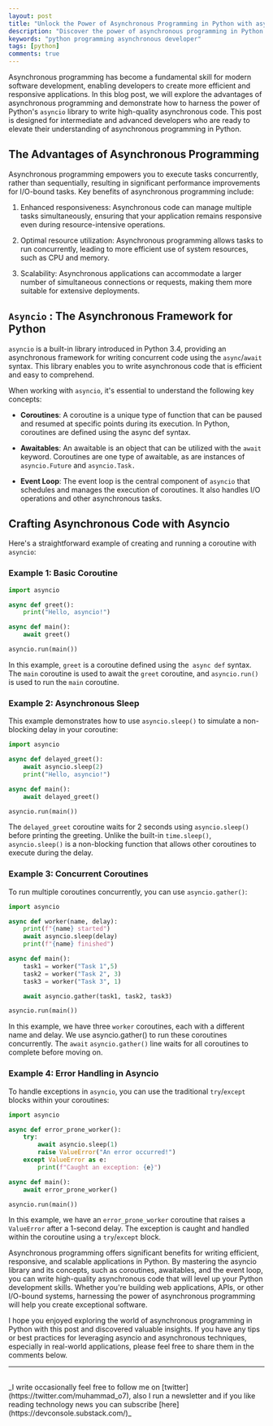 ```yaml
---
layout: post
title: "Unlock the Power of Asynchronous Programming in Python with asyncio"
description: "Discover the power of asynchronous programming in Python with the asyncio library. Elevate your development skills by learning key concepts, benefits, and best practices for crafting efficient, responsive, and scalable applications. Master coroutines, awaitables, and event loops to unlock your Python potential."
keywords: "python programming asynchronous developer"
tags: [python]
comments: true
---
```



Asynchronous programming has become a fundamental skill for modern software development, enabling developers to create more efficient and responsive applications. In this blog post, we will explore the advantages of asynchronous programming and demonstrate how to harness the power of Python's `asyncio` library to write high-quality asynchronous code. This post is designed for intermediate and advanced developers who are ready to elevate their understanding of asynchronous programming in Python.

## The Advantages of Asynchronous Programming

Asynchronous programming empowers you to execute tasks concurrently, rather than sequentially, resulting in significant performance improvements for I/O-bound tasks. Key benefits of asynchronous programming include:

1. Enhanced responsiveness: Asynchronous code can manage multiple tasks simultaneously, ensuring that your application remains responsive even during resource-intensive operations.

2. Optimal resource utilization: Asynchronous programming allows tasks to run concurrently, leading to more efficient use of system resources, such as CPU and memory.

3. Scalability: Asynchronous applications can accommodate a larger number of simultaneous connections or requests, making them more suitable for extensive deployments.

## `Asyncio` : The Asynchronous Framework for Python

`asyncio` is a built-in library introduced in Python 3.4, providing an asynchronous framework for writing concurrent code using the `async`/`await` syntax. This library enables you to write asynchronous code that is efficient and easy to comprehend.

When working with `asyncio`, it's essential to understand the following key concepts:

- **Coroutines**: A coroutine is a unique type of function that can be paused and resumed at specific points during its execution. In Python, coroutines are defined using the async def syntax.

- **Awaitables**: An awaitable is an object that can be utilized with the `await` keyword. Coroutines are one type of awaitable, as are instances of `asyncio.Future` and `asyncio.Task.`

- **Event Loop**: The event loop is the central component of `asyncio` that schedules and manages the execution of coroutines. It also handles I/O operations and other asynchronous tasks.


## Crafting Asynchronous Code with Asyncio

Here's a straightforward example of creating and running a coroutine with `asyncio`:

### Example 1: Basic Coroutine

```python
import asyncio

async def greet():
    print("Hello, asyncio!")

async def main():
    await greet()

asyncio.run(main())
```

In this example, `greet` is a coroutine defined using the` async def` syntax. The `main` coroutine is used to await the `greet` coroutine, and `asyncio.run()` is used to run the `main` coroutine.


### Example 2: Asynchronous Sleep

This example demonstrates how to use `asyncio.sleep()` to simulate a non-blocking delay in your coroutine:

```python
import asyncio

async def delayed_greet():
    await asyncio.sleep(2)
    print("Hello, asyncio!")

async def main():
    await delayed_greet()

asyncio.run(main())
```

The `delayed_greet` coroutine waits for 2 seconds using `asyncio.sleep()` before printing the greeting. Unlike the built-in `time.sleep()`, `asyncio.sleep()` is a non-blocking function that allows other coroutines to execute during the delay.

### Example 3: Concurrent Coroutines

To run multiple coroutines concurrently, you can use `asyncio.gather()`:

```python
import asyncio

async def worker(name, delay):
    print(f"{name} started")
    await asyncio.sleep(delay)
    print(f"{name} finished")

async def main():
    task1 = worker("Task 1",5)
    task2 = worker("Task 2", 3)
    task3 = worker("Task 3", 1)

    await asyncio.gather(task1, task2, task3)

asyncio.run(main())
```

In this example, we have three `worker` coroutines, each with a different name and delay. We use asyncio.gather() to run these coroutines concurrently. The `await` `asyncio.gather()` line waits for all coroutines to complete before moving on.

### Example 4: Error Handling in Asyncio

To handle exceptions in `asyncio`, you can use the traditional `try`/`except` blocks within your coroutines:

```python
import asyncio

async def error_prone_worker():
    try:
        await asyncio.sleep(1)
        raise ValueError("An error occurred!")
    except ValueError as e:
        print(f"Caught an exception: {e}")

async def main():
    await error_prone_worker()

asyncio.run(main())
```

In this example, we have an `error_prone_worker` coroutine that raises a `ValueError` after a 1-second delay. The exception is caught and handled within the coroutine using a `try`/`except` block.


Asynchronous programming offers significant benefits for writing efficient, responsive, and scalable applications in Python. By mastering the asyncio library and its concepts, such as coroutines, awaitables, and the event loop, you can write high-quality asynchronous code that will level up your Python development skills. Whether you're building web applications, APIs, or other I/O-bound systems, harnessing the power of asynchronous programming will help you create exceptional software.




I hope you enjoyed exploring the world of asynchronous programming in Python with this post and discovered valuable insights. If you have any tips or best practices for leveraging asyncio and asynchronous techniques, especially in real-world applications, please feel free to share them in the comments below.

---

<br>
_I write occasionally feel free to follow me on [twitter](https://twitter.com/muhammad_o7), also I run a newsletter and if you like reading technology news you can subscribe [here](https://devconsole.substack.com/)_ 



